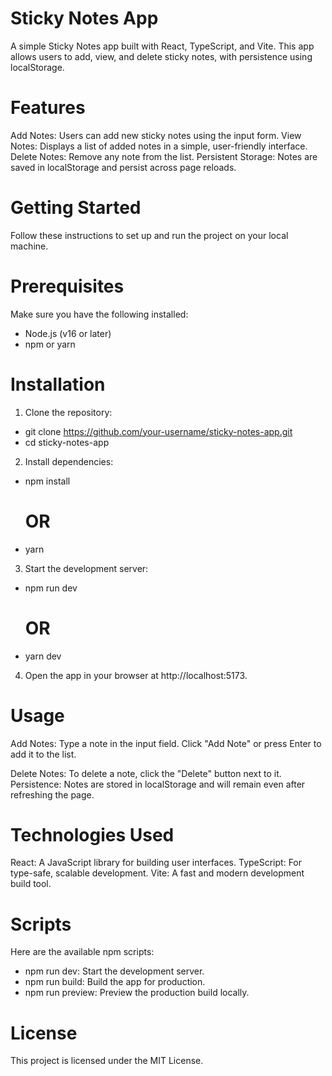 # Sticky Notes App
A simple Sticky Notes app built with React, TypeScript, and Vite. This app allows users to add, view, and delete sticky notes, with persistence using localStorage.

# Features
Add Notes: Users can add new sticky notes using the input form.
View Notes: Displays a list of added notes in a simple, user-friendly interface.
Delete Notes: Remove any note from the list.
Persistent Storage: Notes are saved in localStorage and persist across page reloads.


# Getting Started
Follow these instructions to set up and run the project on your local machine.

# Prerequisites
Make sure you have the following installed:

  - Node.js (v16 or later)
  - npm or yarn

# Installation
1. Clone the repository:
  - git clone https://github.com/your-username/sticky-notes-app.git
  - cd sticky-notes-app

2. Install dependencies:
  - npm install
    # OR
  - yarn

3. Start the development server:
  - npm run dev
    # OR
  - yarn dev

4. Open the app in your browser at http://localhost:5173.

# Usage
Add Notes:
  Type a note in the input field.
  Click "Add Note" or press Enter to add it to the list.

Delete Notes:
  To delete a note, click the "Delete" button next to it.
Persistence:
  Notes are stored in localStorage and will remain even after refreshing the page.

# Technologies Used
React: A JavaScript library for building user interfaces.
TypeScript: For type-safe, scalable development.
Vite: A fast and modern development build tool.

# Scripts
Here are the available npm scripts:
  - npm run dev: Start the development server.
  - npm run build: Build the app for production.
  - npm run preview: Preview the production build locally.

# License
This project is licensed under the MIT License.

